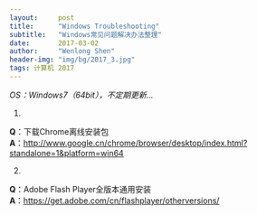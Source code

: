 ```yaml
---
layout:     post
title:      "Windows Troubleshooting"
subtitle:   "Windows常见问题解决办法整理"
date:       2017-03-02
author:     "Wenlong Shen"
header-img: "img/bg/2017_3.jpg"
tags: 计算机 2017
---
```


<script type="text/javascript" src="https://cdn.mathjax.org/mathjax/latest/MathJax.js?config=default"></script>

*OS：Windows7（64bit），不定期更新...*

1. 
**Q**：下载Chrome离线安装包  
**A**：http://www.google.cn/chrome/browser/desktop/index.html?standalone=1&platform=win64  

2. 
**Q**：Adobe Flash Player全版本通用安装  
**A**：https://get.adobe.com/cn/flashplayer/otherversions/  
